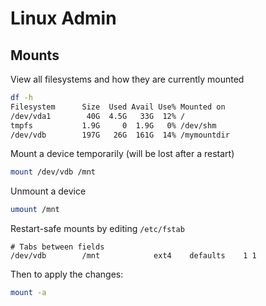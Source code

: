 # Linux Admin

## Mounts

View all filesystems and how they are currently mounted
```sh
df -h
Filesystem      Size  Used Avail Use% Mounted on
/dev/vda1        40G  4.5G   33G  12% /
tmpfs           1.9G     0  1.9G   0% /dev/shm
/dev/vdb        197G   26G  161G  14% /mymountdir
```

Mount a device temporarily (will be lost after a restart)
```sh
mount /dev/vdb /mnt
```

Unmount a device
```sh
umount /mnt
```

Restart-safe mounts by editing `/etc/fstab`
```
# Tabs between fields
/dev/vdb		/mnt			ext4	defaults	1 1
```

Then to apply the changes:
```sh
mount -a
```

